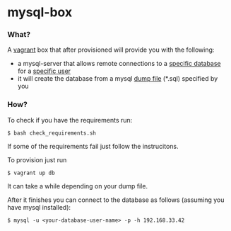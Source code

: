 # mysql-box

### What?

A [vagrant](http://docs.vagrantup.com/v2/why-vagrant/index.html) box that after provisioned will provide you with the following:

- a mysql-server that allows remote connections to a [specific database](https://github.com/Juraci/mysql-box/blob/master/roles/database/vars/main.yml#L3) for a [specific user](https://github.com/Juraci/mysql-box/blob/master/roles/database/vars/main.yml#L4-L5)
- it will create the database from a mysql [dump file](https://github.com/Juraci/mysql-box/blob/master/roles/database/vars/main.yml#L2) (*.sql) specified by you

### How?

To check if you have the requirements run:
```
$ bash check_requirements.sh
```

If some of the requirements fail just follow the instrucitons.

To provision just run
```
$ vagrant up db
```

It can take a while depending on your dump file.

After it finishes you can connect to the database as follows (assuming you have mysql installed):
```
$ mysql -u <your-database-user-name> -p -h 192.168.33.42
```
